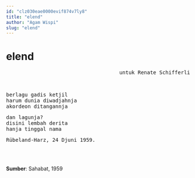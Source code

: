 ```yaml
---
id: "clz030eae0000evif874v7ly8"
title: "elend"
author: "Agam Wispi"
slug: "elend"
---
```


# elend

<pre align="right">
untuk Renate Schifferli
</pre>
<br/>
<pre>
berlagu gadis ketjil
harum dunia diwadjahnja
akordeon ditangannja
</pre>
<pre>
dan lagunja?
disini lembah derita
hanja tinggal nama
</pre>
<pre>
Rübeland-Harz, 24 Djuni 1959.
</pre>
<br/><br/>

**Sumber**: Sahabat, 1959

